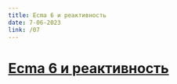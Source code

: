 ```yaml
---
title: Ecma 6 и реактивность
date: 7-06-2023
link: /07
---
```


# [Ecma 6 и реактивность](/lesson/07-ecma6-reactivity)

